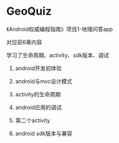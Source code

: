 # GeoQuiz
《Android权威编程指南》项目1-地理问答app

对应前6章内容

学习了生命周期、activity、sdk版本、调试

1. android开发初体验

2. android与mvc设计模式

3. activity的生命周期

4. android应用的调试

5. 第二个activity

6. android sdk版本与兼容
